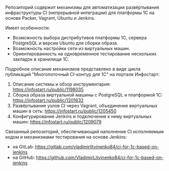 Репозиторий содержит механизмы для автоматизации развёртывания инфраструктуры CI (непрерывной интеграции) для платформы 1С на основе Packer, Vagrant, Ubuntu и Jenkins.

Имеет особенности:
* Возможность выбора дистрибутивов платформы 1С, сервера PostgreSQL и версии Ubuntu для сборки образа.
* Возможность настройки сети из виртуальных машин.
* Ориентированность на одновременное тестирование нескольких закладок в хранилище 1С.

Подробное описание механизмов представлено в виде цикла публикаций "Многопоточный CI-контур для 1С" на портале Инфостарт:

1)  Описание системы и обзор инструментария: https://infostart.ru/public/1198035
2)  Сборка образа виртуальной машины с PostgreSQL и платформой 1С: https://infostart.ru/public/1201632
3)  Развёртывание узлов CI через Vagrant, объединение виртуальных машин в сеть: https://infostart.ru/public/1205450
4)  Конфигурирование Jenkins и подключение к нему виртуальных машин: https://infostart.ru/public/1209079


Связанный репозиторий, обеспечивающий наполнение CI исполняемым кодом и механизмами тестирования на основе Jenkins:

* на GitLab: https://gitlab.com/vladimirlitvinenko84/ci-for-1c-based-on-jenkins
* на GitHub: https://github.com/VladimirLitvinenko84/ci-for-1c-based-on-jenkins

